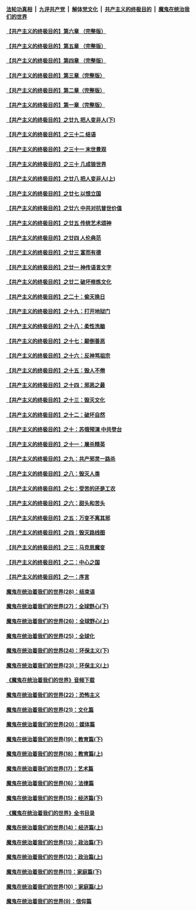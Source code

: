 ####  [法轮功真相](../../../../basic/blob/master/README.md?t=11040339) &nbsp;|&nbsp; [九评共产党](../../../../9ping.md/blob/master/README.md?t=11040339) &nbsp;|&nbsp; [解体党文化](../../../../jtdwh.md/blob/master/README.md?t=11040339)  &nbsp;|&nbsp; [共产主义的终极目的](../../../../gczydzjmd.md/blob/master/README.md?t=11040339) &nbsp;|&nbsp; [魔鬼在统治我们的世界](../../../../mgztzwmdsj.md/blob/master/README.md?t=11040339) 

#### [【共产主义的终极目的】第六章 （完整版）](../pages/nsc422/n11428913.md?t=11040339) 

#### [【共产主义的终极目的】第五章 （完整版）](../pages/nsc422/n11428912.md?t=11040339) 

#### [【共产主义的终极目的】第四章 （完整版）](../pages/nsc422/n11428907.md?t=11040339) 

#### [【共产主义的终极目的】第三章（完整版）](../pages/nsc422/n11428848.md?t=11040339) 

#### [【共产主义的终极目的】第二章（完整版）](../pages/nsc422/n11428831.md?t=11040339) 

#### [【共产主义的终极目的】第一章（完整版）](../pages/nsc422/n11417651.md?t=11040339) 

#### [【共产主义的终极目的】之廿九 把人变非人(下)](../pages/nsc422/n11344140.md?t=11040339) 

#### [【共产主义的终极目的】之三十二 结语](../pages/nsc422/n11360535.md?t=11040339) 

#### [【共产主义的终极目的】之三十一 末世景观](../pages/nsc422/n11351129.md?t=11040339) 

#### [【共产主义的终极目的】之三十 几成狼世界](../pages/nsc422/n11348280.md?t=11040339) 

#### [【共产主义的终极目的】之廿八 把人变非人(上)](../pages/nsc422/n11340492.md?t=11040339) 

#### [【共产主义的终极目的】之廿七 以恨立国](../pages/nsc422/n11336944.md?t=11040339) 

#### [【共产主义的终极目的】之廿六 中共对抗普世价值](../pages/nsc422/n11324785.md?t=11040339) 

#### [【共产主义的终极目的】之廿五 传统艺术颂神](../pages/nsc422/n11296396.md?t=11040339) 

#### [【共产主义的终极目的】之廿四 人伦典范](../pages/nsc422/n11296397.md?t=11040339) 

#### [【共产主义的终极目的】之廿三 富而有德](../pages/nsc422/n11283598.md?t=11040339) 

#### [【共产主义的终极目的】之廿一 神传语言文字](../pages/nsc422/n11263265.md?t=11040339) 

#### [【共产主义的终极目的】之廿二 破坏修炼文化](../pages/nsc422/n11245728.md?t=11040339) 

#### [【共产主义的终极目的】之二十：偷天换日](../pages/nsc422/n11238846.md?t=11040339) 

#### [【共产主义的终极目的】之十九：打开地狱门](../pages/nsc422/n11206376.md?t=11040339) 

#### [【共产主义的终极目的】之十八：柔性洗脑](../pages/nsc422/n11199994.md?t=11040339) 

#### [【共产主义的终极目的】之十七：颠倒善恶](../pages/nsc422/n11179782.md?t=11040339) 

#### [【共产主义的终极目的】之十六：反神骂祖宗](../pages/nsc422/n11166798.md?t=11040339) 

#### [【共产主义的终极目的】之十五：毁人不倦](../pages/nsc422/n11166792.md?t=11040339) 

#### [【共产主义的终极目的】之十四：邪恶之最](../pages/nsc422/n11150249.md?t=11040339) 

#### [【共产主义的终极目的】之十三：毁灭文化](../pages/nsc422/n11135227.md?t=11040339) 

#### [【共产主义的终极目的】之十二：破坏自然](../pages/nsc422/n11135214.md?t=11040339) 

#### [【共产主义的终极目的】之十：苏俄预演 中共登台](../pages/nsc422/n11118424.md?t=11040339) 

#### [【共产主义的终极目的】之十一：屠杀精英](../pages/nsc422/n11118442.md?t=11040339) 

#### [【共产主义的终极目的】之九：共产邪灵一路杀](../pages/nsc422/n11114139.md?t=11040339) 

#### [【共产主义的终极目的】之八：毁灭人类](../pages/nsc422/n11108503.md?t=11040339) 

#### [【共产主义的终极目的】之七：受苦的还是工农](../pages/nsc422/n11101809.md?t=11040339) 

#### [【共产主义的终极目的】之六：甜头和苦头](../pages/nsc422/n11096971.md?t=11040339) 

#### [【共产主义的终极目的】之五：万变不离其邪](../pages/nsc422/n11091285.md?t=11040339) 

#### [【共产主义的终极目的】之四：毁灭路线图](../pages/nsc422/n11086284.md?t=11040339) 

#### [【共产主义的终极目的】之三：马克思魔变](../pages/nsc422/n11061941.md?t=11040339) 

#### [【共产主义的终极目的】之二：中心之国](../pages/nsc422/n11047728.md?t=11040339) 

#### [【共产主义的终极目的】之一：序言](../pages/nsc422/n11086077.md?t=11040339) 

#### [魔鬼在统治着我们的世界(28)：结束语](../pages/nsc422/n10936246.md?t=11040339) 

#### [魔鬼在统治着我们的世界(27)：全球野心(下)](../pages/nsc422/n10928319.md?t=11040339) 

#### [魔鬼在统治着我们的世界(26)：全球野心(上)](../pages/nsc422/n10900318.md?t=11040339) 

#### [魔鬼在统治着我们的世界(25)：全球化](../pages/nsc422/n10788205.md?t=11040339) 

#### [魔鬼在统治着我们的世界(24)：环保主义(下)](../pages/nsc422/n10695307.md?t=11040339) 

#### [魔鬼在统治着我们的世界(23)：环保主义(上)](../pages/nsc422/n10688613.md?t=11040339) 

#### [《魔鬼在统治着我们的世界》音频下载](../pages/nsc422/n10635553.md?t=11040339) 

#### [魔鬼在统治着我们的世界(22)：恐怖主义](../pages/nsc422/n10614727.md?t=11040339) 

#### [魔鬼在统治着我们的世界(21)：文化篇](../pages/nsc422/n10597706.md?t=11040339) 

#### [魔鬼在统治着我们的世界(20)：媒体篇](../pages/nsc422/n10586579.md?t=11040339) 

#### [魔鬼在统治着我们的世界(19)：教育篇(下)](../pages/nsc422/n10564808.md?t=11040339) 

#### [魔鬼在统治着我们的世界(18)：教育篇(上)](../pages/nsc422/n10526970.md?t=11040339) 

#### [魔鬼在统治着我们的世界(17)：艺术篇](../pages/nsc422/n10499093.md?t=11040339) 

#### [魔鬼在统治着我们的世界(16)：法律篇](../pages/nsc422/n10485969.md?t=11040339) 

#### [魔鬼在统治着我们的世界(15)：经济篇(下)](../pages/nsc422/n10469975.md?t=11040339) 

#### [《魔鬼在统治着我们的世界》全书目录](../pages/nsc422/n10464261.md?t=11040339) 

#### [魔鬼在统治着我们的世界(14)：经济篇(上)](../pages/nsc422/n10457370.md?t=11040339) 

#### [魔鬼在统治着我们的世界(13)：政治篇(下)](../pages/nsc422/n10448270.md?t=11040339) 

#### [魔鬼在统治着我们的世界(12)：政治篇(上)](../pages/nsc422/n10444576.md?t=11040339) 

#### [魔鬼在统治着我们的世界(11)：家庭篇(下)](../pages/nsc422/n10440961.md?t=11040339) 

#### [魔鬼在统治着我们的世界(10)：家庭篇(上)](../pages/nsc422/n10435448.md?t=11040339) 

#### [魔鬼在统治着我们的世界(9)：信仰篇](../pages/nsc422/n10432159.md?t=11040339) 

